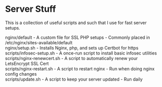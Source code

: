 # Server Stuff

This is a collection of useful scripts and such that I use for fast server setups.

nginx/default - A custom file for SSL PHP setups - Commonly placed in /etc/nginx/sites-available/default  
nginx/setup.sh - Installs Nginx, php, and sets up Certbot for https  
scripts/infosec-setup.sh - A once-run script to install basic infosec utilities  
scripts/nginx-renewcert.sh - A script to automatically renew your LetsEncrypt SSL Cert  
scripts/nginx-restart.sh - A script to restart nginx - Run when doing nginx config changes  
scripts/update.sh - A script to keep your server updated - Run daily
